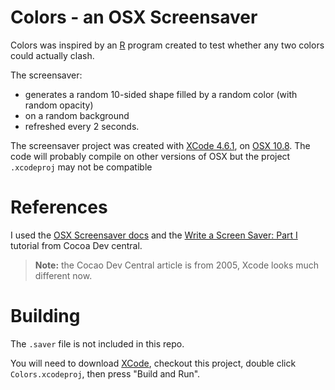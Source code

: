# Colors - an OSX Screensaver

Colors was inspired by an [R](http://www.r-project.org) program created to test whether any two colors could actually clash.

The screensaver:

* generates a random 10-sided shape filled by a random color (with random opacity)
* on a random background
* refreshed every 2 seconds.

The screensaver project was created with [XCode 4.6.1](https://developer.apple.com/xcode/), on [OSX 10.8](http://en.wikipedia.org/wiki/OS_X_Mountain_Lion). The code will probably compile on other versions of OSX but the project `.xcodeproj` may not be compatible

# References

I used the [OSX Screensaver docs](https://developer.apple.com/library/mac/#documentation/MacOSX/Conceptual/OSX_Technology_Overview/CocoaApplicationLayer/CocoaApplicationLayer.html%23//apple_ref/doc/uid/TP40001067-CH274-SW15) and the [Write a Screen Saver: Part I](http://cocoadevcentral.com/articles/000088.php) tutorial from Cocoa Dev central.

> **Note:** the Cocao Dev Central article is from 2005, Xcode looks much different now.

# Building

The `.saver` file is not included in this repo.

You will need to download [XCode](https://developer.apple.com/xcode/), checkout this project, double click `Colors.xcodeproj`, then press "Build and Run".
